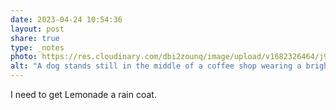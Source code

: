 ```yaml
---
date: 2023-04-24 10:54:36
layout: post
share: true
type: _notes
photo: https://res.cloudinary.com/dbi2zounq/image/upload/v1682326464/j9crgehtw4lcwrrv722m.jpg
alt: "A dog stands still in the middle of a coffee shop wearing a bright yellow rain coat."
---
```

I need to get Lemonade a rain coat. 
